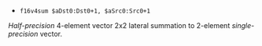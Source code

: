 * `f16v4sum $aDst0:Dst0+1, $aSrc0:Src0+1`

*Half-precision* 4-element vector 2x2 lateral summation to 2-element
*single-precision* vector.

